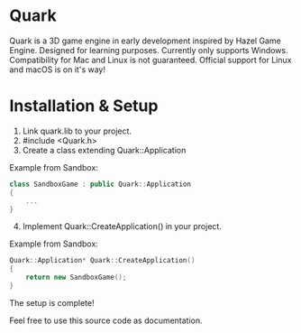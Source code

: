 # Quark

Quark is a 3D game engine in early development inspired by Hazel Game Engine.
Designed for learning purposes.
Currently only supports Windows. Compatibility for Mac and Linux is not guaranteed.
Official support for Linux and macOS is on it's way!

# Installation & Setup

1. Link quark.lib to your project.
2. #include <Quark.h>
3. Create a class extending Quark::Application

Example from Sandbox:
```c++
class SandboxGame : public Quark::Application
{
	...
}
```
4. Implement Quark::CreateApplication() in your project.
	
Example from Sandbox:
```c++
Quark::Application* Quark::CreateApplication()
{
	return new SandboxGame();
}
```
The setup is complete!

Feel free to use this source code as documentation.
